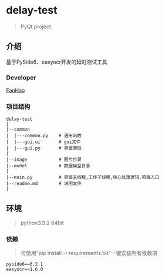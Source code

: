 # delay-test

> PyQt project.

## 介绍

基于PySide6、easyocr开发的延时测试工具

### Developer

[FanHao](http://alanfanh.github)

### 项目结构

````text
delay-test
|
|--common
|  |---common.py    # 通用函数
|  |---gui.ui       # gui文件
|  |---gui.py       # 界面源码
|
|--image            # 图片目录
|--model            # 数据模型目录
|
|--main.py          # 界面主线程,工作子线程,核心处理逻辑,项目入口
|--readme.md        # 说明文件
|
````

## 环境

> python3.9.2 64bit

### 依赖

> 可使用"pip install -r requirements.txt"一键安装所有依赖项

````text
pyside6==6.2.1
easyocr==1.6.0
````